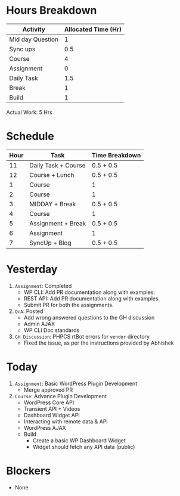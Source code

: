 # Hours Breakdown

Activity | Allocated Time (Hr)
--- | ---
Mid day Question | 1
Sync ups | 0.5
Course | 4
Assignment | 0
Daily Task | 1.5
Break | 1
Build | 1

Actual Work: 5 Hrs

# Schedule

Hour | Task | Time Breakdown
-- | -- | --
11 | Daily Task + Course | 0.5 + 0.5
12 | Course + Lunch | 0.5 + 0.5
1 | Course | 1 
2 | Course | 1
3 | MIDDAY + Break | 0.5 + 0.5
4 | Course | 1
5 | Assignment + Break | 0.5 + 0.5
6 | Assignment | 1
7 | SyncUp + Blog| 0.5 + 0.5


# Yesterday
1. `Assignment`: Completed
    - WP CLI: Add PR documentation along with examples.
    - REST API: Add PR documentation along with examples.
    - Submit PR for both the assignments.
2. `QnA`: Posted
    - Add wrong answered questions to the GH discussion
    - Admin AJAX
    - WP CLI Doc standards
3. `GH Discussion`: PHPCS rtBot errors for `vendor` directory
    - Fixed the issue, as per the instructions provided by Abhishek

# Today
1. `Assignment`: Basic WordPress Plugin Development
    - Merge approved PR
2. `Course`: Advance Plugin Development
    - WordPress Core API
    - Transient API + Videos
    - Dashboard Widget API
    - Interacting with remote data & API
    - WordPress AJAX
    - Build
        - Create a basic WP Dashboard Widget
        - Widget should fetch any API data (public)


# Blockers
- None